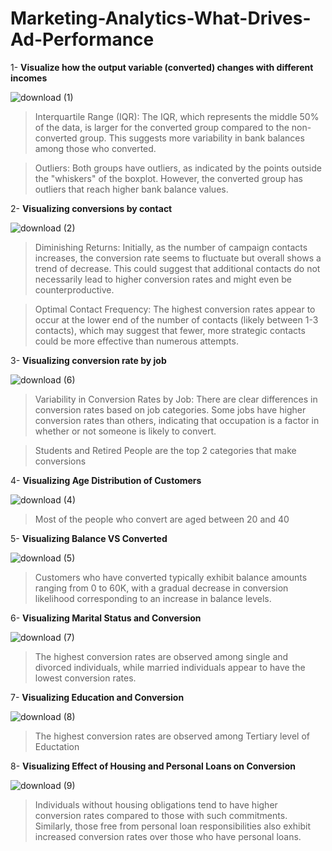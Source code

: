 # Marketing-Analytics-What-Drives-Ad-Performance
1- **Visualize how the output variable (converted) changes with different incomes**

![download (1)](https://github.com/itsahmedmohamedamin/Marketing-Analytics-What-Drives-Ad-Performance/assets/50253297/7fa3fb25-314e-4b32-ba96-e8375163a27b)
> Interquartile Range (IQR): The IQR, which represents the middle 50% of the data, is larger for the converted group compared to the non-converted group. This suggests more variability in bank balances among those who converted.

> Outliers: Both groups have outliers, as indicated by the points outside the "whiskers" of the boxplot. However, the converted group has outliers that reach higher bank balance values.

2- **Visualizing conversions by contact**

![download (2)](https://github.com/itsahmedmohamedamin/Marketing-Analytics-What-Drives-Ad-Performance/assets/50253297/7a07fe54-b228-4d8d-ab6c-0fd6f77b75be)
> Diminishing Returns: Initially, as the number of campaign contacts increases, the conversion rate seems to fluctuate but overall shows a trend of decrease. This could suggest that additional contacts do not necessarily lead to higher conversion rates and might even be counterproductive.

> Optimal Contact Frequency: The highest conversion rates appear to occur at the lower end of the number of contacts (likely between 1-3 contacts), which may suggest that fewer, more strategic contacts could be more effective than numerous attempts.

3- **Visualizing conversion rate by job**

![download (6)](https://github.com/itsahmedmohamedamin/Marketing-Analytics-What-Drives-Ad-Performance/assets/50253297/6ff1ed88-46c3-4dd6-8449-5f72361f4ed5)

> Variability in Conversion Rates by Job: There are clear differences in conversion rates based on job categories. Some jobs have higher conversion rates than others, indicating that occupation is a factor in whether or not someone is likely to convert.

> Students and Retired People are the top 2 categories that make conversions

4- **Visualizing Age Distribution of Customers**

![download (4)](https://github.com/itsahmedmohamedamin/Marketing-Analytics-What-Drives-Ad-Performance/assets/50253297/71e1e9ea-b971-4d83-8ffc-602d588125ec)
> Most of the people who convert are aged between 20 and 40

5- **Visualizing Balance VS Converted**

![download (5)](https://github.com/itsahmedmohamedamin/Marketing-Analytics-What-Drives-Ad-Performance/assets/50253297/d6e1d3de-76ab-451e-a09a-386d8abe1245)
> Customers who have converted typically exhibit balance amounts ranging from 0 to 60K, with a gradual decrease in conversion likelihood corresponding to an increase in balance levels.

6- **Visualizing Marital Status and Conversion**

![download (7)](https://github.com/itsahmedmohamedamin/Marketing-Analytics-What-Drives-Ad-Performance/assets/50253297/2a8777a8-aeb5-49d9-9f0c-bc56e7144f02)
> The highest conversion rates are observed among single and divorced individuals, while married individuals appear to have the lowest conversion rates.

7- **Visualizing Education and Conversion**

![download (8)](https://github.com/itsahmedmohamedamin/Marketing-Analytics-What-Drives-Ad-Performance/assets/50253297/d0d15042-3147-4a0c-b466-b7efbe12c3ef)
> The highest conversion rates are observed among Tertiary level of Eductation

8- **Visualizing Effect of Housing and Personal Loans on Conversion**

![download (9)](https://github.com/itsahmedmohamedamin/Marketing-Analytics-What-Drives-Ad-Performance/assets/50253297/1db2e4d0-bb3d-421a-9609-027695ef56a3)
> Individuals without housing obligations tend to have higher conversion rates compared to those with such commitments. Similarly, those free from personal loan responsibilities also exhibit increased conversion rates over those who have personal loans.

